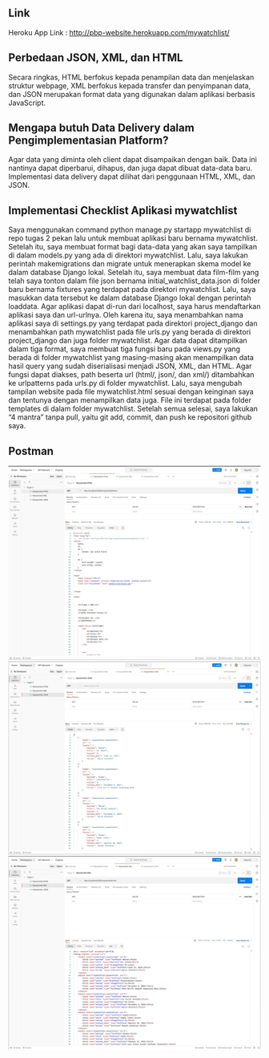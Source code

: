 ## Link

Heroku App Link : http://pbp-website.herokuapp.com/mywatchlist/

## Perbedaan JSON, XML, dan HTML

Secara ringkas, HTML berfokus kepada penampilan data dan menjelaskan struktur webpage, XML berfokus kepada transfer dan penyimpanan data, dan JSON merupakan format data yang digunakan dalam aplikasi berbasis JavaScript.

## Mengapa butuh Data Delivery dalam Pengimplementasian Platform?

Agar data yang diminta oleh client dapat disampaikan dengan baik. Data ini nantinya dapat diperbarui, dihapus, dan juga dapat dibuat data-data baru. Implementasi data delivery dapat dilihat dari penggunaan HTML, XML, dan JSON.

## Implementasi Checklist Aplikasi mywatchlist

Saya menggunakan command python manage.py startapp mywatchlist di repo tugas 2 pekan lalu untuk membuat aplikasi baru bernama mywatchlist. Setelah itu, saya membuat format bagi data-data yang akan saya tampilkan di dalam models.py yang ada di direktori mywatchlist. Lalu, saya lakukan perintah makemigrations dan migrate untuk menerapkan skema model ke dalam database Django lokal. Setelah itu, saya membuat data film-film yang telah saya tonton dalam file json bernama initial_watchlist_data.json di folder baru bernama fixtures yang terdapat pada direktori mywatchlist. Lalu, saya masukkan data tersebut ke dalam database Django lokal dengan perintah loaddata. Agar aplikasi dapat di-run dari localhost, saya harus mendaftarkan aplikasi saya dan url-urlnya. Oleh karena itu, saya menambahkan nama aplikasi saya di settings.py yang terdapat pada direktori project_django dan menambahkan path mywatchlist pada file urls.py yang berada di direktori project_django dan juga folder mywatchlist. Agar data dapat ditampilkan dalam tiga format, saya membuat tiga fungsi baru pada views.py yang berada di folder mywatchlist yang masing-masing akan menampilkan data hasil query yang sudah diserialisasi menjadi JSON, XML, dan HTML. Agar fungsi dapat diakses, path beserta url (html/, json/, dan xml/) ditambahkan ke urlpatterns pada urls.py di folder mywatchlist. Lalu, saya mengubah tampilan website pada file mywatchlist.html sesuai dengan keinginan saya dan tentunya dengan menampilkan data juga. File ini terdapat pada folder templates di dalam folder mywatchlist. Setelah semua selesai, saya lakukan “4 mantra” tanpa pull, yaitu git add, commit, dan push ke repositori github saya.

## Postman

![html](/mywatchlist/HTML.jpg)
![json](/mywatchlist/JSON.jpg)
![xml](/mywatchlist/XML.jpg)
